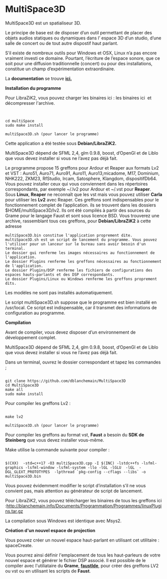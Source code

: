 # MultiSpace3D
MultiSpace3D est un spatialiseur 3D.

Le principe de base est de disposer d’un outil permettant de placer des objets audios statiques ou dynamiques dans l’ espace 3D d’un studio, d’une salle de concert ou de tout autre dispostif haut parlant.

S’il existe de nombreux outils pour Windows et OSX, Linux n’a pas encore vraiment investi ce domaine. Pourtant, l’écriture de l’espace sonore, que ce soit pour une diffusion traditionnelle (concert) ou pour des installations, constitue un champ d’expérimentation extraordinaire.

La <b>documentation</b> se trouve <a href="http://blanchemain.info/Documents/Programmation/index.php?page=multiSpace3D" ><b>ici.</b></a>

<b>Installation du programme</b>

Pour LibraZiK2, vous pouvez charger les binaires ici : <a href="http://blanchemain.info/Documents/Programmation/Programmes/multiSpace3D.tar.gz"  style="text-decoration:none;"  >les binaires ici </a> et décompresser l'archive.
<pre><code>
 
cd multiSpace
sudo make install

multiSpace3D.sh (pour lancer le programme)
</code></pre>

Cette application a été testée sous <b>Debian/LibraZiK2.</b>

MultiSpace3D dépend de SFML 2,4, glm 0.9.8, boost, d’OpenGl et de Liblo que vous devez installer si vous ne l’avez pas déjà fait.

Le programme propose 15 greffons pour Ardour et Reaper aux formats Lv2 et VST :
Auro51, Auro71, Auro91, Auro11, Auro13,micadome, M17, Dominium, NHK222, ZKM23, RfStudio, Ircam, Satosphere, Klangdom, dispositifDb64.
Vous pouvez installer ceux qui vous conviennent dans les répertoires correspondants, par exemple ~/.lv2 pour Ardour et ~/.vst pour <strong>Reaper</strong>. <br/>
Sous <strong>Linux</strong>, <strong>Reaper</strong> ne reconnaît que les vst mais vous pouvez utiliser <strong>Carla</strong> pour utiliser les <b>Lv2</b> avec Reaper.
Ces greffons sont indispensables pour le fonctionnement complet de l’application. ils se trouvent dans les dossiers $HOME/multiSpace3D/lv2.
Ils ont été compilés à partir des sources du Grame pour le langage Faust et sont sous licence BSD.
Vous trouverez une archive, rassemblant tous ces greffons, pour <b>Debian/LibraZiK2</b> à <a href="http://blanchemain.info/Documents/Programmation/Programmes/linuxPlugins.tar.gz"  style="text-decoration:none;" title="GNU license"  target="_blank" >cette adresse</a>

    multiSpace3D.bin constitue l'application proprement dite.
    multiSpace3D.sh est un script de lancement du programme. Vous pouvez l'utiliser pour un lanceur sur le bureau sans avoir besoin d'un terminal.
    Le dossier gui renferme les images nécessaires au fonctionnement de l'application.
    Le dossier Plugins renferme les greffons nécessaires au fonctionnement de l'application.
    Le dossier Plugins/DSP renferme les fichiers de configurations des espaces hauts-parlants et des DSP correspondants.
    Le dossier Plugins/Linux ou Windows renferme les greffons proprement dits.

Les modèles ne sont pas installés automatiquement.

Le script multiSpace3D.sh suppose que le programme est bien installé en /usr/local. Ce script est indispensable, car il transmet des informations de configuration au programme.

<b>Compilation</b>

Avant de compiler, vous devez disposer d’un environnement de développement complet.

MultiSpace3D dépend de SFML 2,4, glm 0.9.8, boost, d’OpenGl et de Liblo que vous devez installer si vous ne l’avez pas déjà fait.

Dans un terminal, ouvrez le dossier correspondant et tapez les commandes ;
<pre><code>
git clone https://github.com/dblanchemain/MultiSpace3D
cd MultiSpace3D
make all
sudo make install
</code></pre>
Pour compiler les greffons Lv2 :
<pre><code>
make lv2 

multiSpace3D.sh (pour lancer le programme)
</code></pre>
<p>Pour compiler les greffons au format vst, <strong>Faust</strong> a besoin du <b>SDK de Steinberg</b> que vous devez installer vous-même.</p>


Make utilise la commande suivante pour compiler :

<pre><code>
$(CXX)  -std=c++17 -O3 multiSpace3D.cpp -I $(INC) -lstdc++fs -lsfml-graphics -lsfml-window -lsfml-system -llo -lGL -lGLU  -lGL  -DGL_GLEXT_PROTOTYPES  -lpthread `pkg-config --cflags --libs` -o multiSpace3D.bin
</code></pre>

Vous pouvez évidemment modifier le script d’installation s’il ne vous convient pas, mais attention au générateur de script de lancement.

Pour LibraZiK2, vous pouvez télécharger les binaires de tous les greffons ici :<a href="http://blanchemain.info/Documents/Programmation/Programmes/linuxPlugins.tar.gz"  style="text-decoration:none;" title="GNU license"  target="_blank" >http://blanchemain.info/Documents/Programmation/Programmes/linuxPlugins.tar.gz</a>

La compilation sous Windows est identique avec Msys2.

<b>Création d'un nouvel espace de projection</b>

Vous pouvez créer un nouvel espace haut-parlant en utilisant cet utilitaire : spaceCreate.

Vous pourrez ainsi définir l'emplacement de tous les haut-parleurs de votre nouvel espace  et générer le fichier DSP associé. Il est possible de le compiler avec l'utiliataire du <b>Grame</b>, <a href="https://faustide.grame.fr/" > <b>faustIde</b></a>, pour créer des greffons LV2 ou vst ou en utilisant les scripts de <b>Faust</b>.
